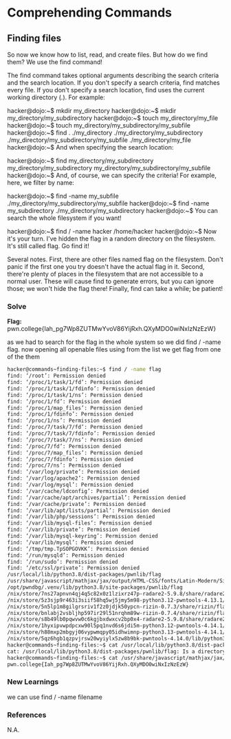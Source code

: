 # Comprehending Commands

## Finding files
So now we know how to list, read, and create files. But how do we find them? We use the find command!

The find command takes optional arguments describing the search criteria and the search location. If you don't specify a search criteria, find matches every file. If you don't specify a search location, find uses the current working directory (.). For example:

hacker@dojo:~$ mkdir my_directory
hacker@dojo:~$ mkdir my_directory/my_subdirectory
hacker@dojo:~$ touch my_directory/my_file
hacker@dojo:~$ touch my_directory/my_subdirectory/my_subfile
hacker@dojo:~$ find
.
./my_directory
./my_directory/my_subdirectory
./my_directory/my_subdirectory/my_subfile
./my_directory/my_file
hacker@dojo:~$
And when specifying the search location:

hacker@dojo:~$ find my_directory/my_subdirectory
my_directory/my_subdirectory
my_directory/my_subdirectory/my_subfile
hacker@dojo:~$
And, of course, we can specify the criteria! For example, here, we filter by name:

hacker@dojo:~$ find -name my_subfile
./my_directory/my_subdirectory/my_subfile
hacker@dojo:~$ find -name my_subdirectory
./my_directory/my_subdirectory
hacker@dojo:~$
You can search the whole filesystem if you want!

hacker@dojo:~$ find / -name hacker
/home/hacker
hacker@dojo:~$
Now it's your turn. I've hidden the flag in a random directory on the filesystem. It's still called flag. Go find it!

Several notes. First, there are other files named flag on the filesystem. Don't panic if the first one you try doesn't have the actual flag in it. Second, there're plenty of places in the filesystem that are not accessible to a normal user. These will cause find to generate errors, but you can ignore those; we won't hide the flag there! Finally, find can take a while; be patient!

### Solve
**Flag:** pwn.college{Iah_pg7Wp8ZUTMwYvoV86YijRxh.QXyMDO0wiNxIzNzEzW}

as we had to search for the flag in the whole system so we did find / -name flag. now opening all openable files using from the list we get flag from one of the them

```bash
hacker@commands~finding-files:~$ find / -name flag
find: ‘/root’: Permission denied
find: ‘/proc/1/task/1/fd’: Permission denied
find: ‘/proc/1/task/1/fdinfo’: Permission denied
find: ‘/proc/1/task/1/ns’: Permission denied
find: ‘/proc/1/fd’: Permission denied
find: ‘/proc/1/map_files’: Permission denied
find: ‘/proc/1/fdinfo’: Permission denied
find: ‘/proc/1/ns’: Permission denied
find: ‘/proc/7/task/7/fd’: Permission denied
find: ‘/proc/7/task/7/fdinfo’: Permission denied
find: ‘/proc/7/task/7/ns’: Permission denied
find: ‘/proc/7/fd’: Permission denied
find: ‘/proc/7/map_files’: Permission denied
find: ‘/proc/7/fdinfo’: Permission denied
find: ‘/proc/7/ns’: Permission denied
find: ‘/var/log/private’: Permission denied
find: ‘/var/log/apache2’: Permission denied
find: ‘/var/log/mysql’: Permission denied
find: ‘/var/cache/ldconfig’: Permission denied
find: ‘/var/cache/apt/archives/partial’: Permission denied
find: ‘/var/cache/private’: Permission denied
find: ‘/var/lib/apt/lists/partial’: Permission denied
find: ‘/var/lib/php/sessions’: Permission denied
find: ‘/var/lib/mysql-files’: Permission denied
find: ‘/var/lib/private’: Permission denied
find: ‘/var/lib/mysql-keyring’: Permission denied
find: ‘/var/lib/mysql’: Permission denied
find: ‘/tmp/tmp.TpSOPGOVKK’: Permission denied
find: ‘/run/mysqld’: Permission denied
find: ‘/run/sudo’: Permission denied
find: ‘/etc/ssl/private’: Permission denied
/usr/local/lib/python3.8/dist-packages/pwnlib/flag
/usr/share/javascript/mathjax/jax/output/HTML-CSS/fonts/Latin-Modern/Size4/flag
/opt/pwndbg/.venv/lib/python3.8/site-packages/pwnlib/flag
/nix/store/7ns27apnvn4qj4q5c82x0z1lzixrz47p-radare2-5.9.8/share/radare2/5.9.8/flag
/nix/store/5z3sjp9r463i3siif58hq5wj5jmy5m98-python3.12-pwntools-4.13.1/lib/python3.12/site-packages/pwnlib/flag
/nix/store/5n5lp1m8gilgrsriv1f2z0jdjk50ypcn-rizin-0.7.3/share/rizin/flag
/nix/store/bnlabj2vsbljhp597ir29l51nrqhm89w-rizin-0.7.4/share/rizin/flag
/nix/store/s8b49lb0pqwvw0c6kgjbxdwxcv2bp0x4-radare2-5.9.8/share/radare2/5.9.8/flag
/nix/store/1hyxipvwpdpcxw90l5pq1nvd6s6jdi5m-python3.12-pwntools-4.14.1/lib/python3.12/site-packages/pwnlib/flag
/nix/store/h88mxp2mbgyj06vypwmqpy05idhwimnp-python3.13-pwntools-4.14.1/lib/python3.13/site-packages/pwnlib/flag
/nix/store/5qz6hgb1qzpvjrsw20wyiylx5zw8b9bk-pwntools-4.14.0/lib/python3.13/site-packages/pwnlib/flag
hacker@commands~finding-files:~$ cat /usr/local/lib/python3.8/dist-packages/pwnlib/flag
cat: /usr/local/lib/python3.8/dist-packages/pwnlib/flag: Is a directory
hacker@commands~finding-files:~$ cat /usr/share/javascript/mathjax/jax/output/HTML-CSS/fonts/Latin-Modern/Size4/flag
pwn.college{Iah_pg7Wp8ZUTMwYvoV86YijRxh.QXyMDO0wiNxIzNzEzW}

```

### New Learnings
we can use find / -name filename

### References 
N.A.

